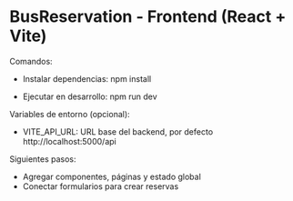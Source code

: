 # BusReservation - Frontend (React + Vite)

Comandos:

- Instalar dependencias:
  npm install

- Ejecutar en desarrollo:
  npm run dev

Variables de entorno (opcional):
- VITE_API_URL: URL base del backend, por defecto http://localhost:5000/api

Siguientes pasos:
- Agregar componentes, páginas y estado global
- Conectar formularios para crear reservas
